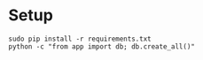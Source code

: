 Setup
=====

```
sudo pip install -r requirements.txt
python -c "from app import db; db.create_all()"
```

